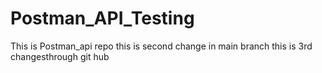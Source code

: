 # Postman_API_Testing
This is Postman_api repo
this is second change in main branch
this is 3rd changesthrough git hub
